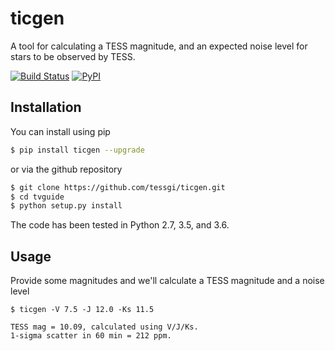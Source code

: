 # ticgen

A tool for calculating a TESS magnitude, and an expected noise level for stars to be observed by TESS.


[![Build Status](https://travis-ci.org/tessgi/ticgen.svg?branch=master)](https://travis-ci.org/tessgi/ticgen)
[![PyPI](http://img.shields.io/pypi/v/tvguide.svg)](https://pypi.python.org/pypi/ticgen/)
<!-- [![DOI](https://zenodo.org/badge/94136696.svg)](https://zenodo.org/badge/latestdoi/94136696) -->

## Installation
You can install using pip
``` bash
$ pip install ticgen --upgrade
```

or via the github repository
``` bash
$ git clone https://github.com/tessgi/ticgen.git
$ cd tvguide
$ python setup.py install
```

The code has been tested in Python 2.7, 3.5, and 3.6.


## Usage
Provide some magnitudes and we'll calculate a TESS magnitude and a noise level
```
$ ticgen -V 7.5 -J 12.0 -Ks 11.5

TESS mag = 10.09, calculated using V/J/Ks.
1-sigma scatter in 60 min = 212 ppm.
```
